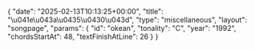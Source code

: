 {
    "date": "2025-02-13T10:13:25+00:00",
    "title": "\u041e\u043a\u0435\u0430\u043d",
    "type": "miscellaneous",
    "layout": "songpage",
    "params": {
        "id": "okean",
        "tonality": "C",
        "year": "1992",
        "chordsStartAt": 48,
        "textFinishAtLine": 26
    }
}